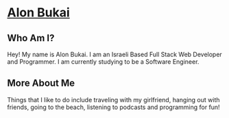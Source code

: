 # [Alon Bukai](http://alonbukai.com/)

## Who Am I?

Hey! My name is Alon Bukai.
I am an Israeli Based Full Stack Web Developer and Programmer.
I am currently studying to be a Software Engineer.

## More About Me

Things that I like to do include traveling with my girlfriend, hanging out with friends, going to the beach, listening to podcasts and programming for fun!